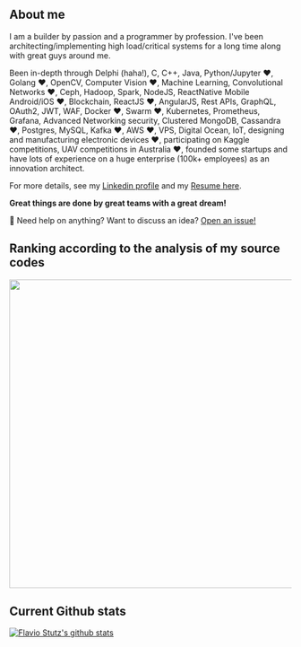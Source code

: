 
## About me

I am a builder by passion and a programmer by profession. I've been architecting/implementing high load/critical systems for a long time along with great guys around me.

Been in-depth through Delphi (haha!), C, C++, Java, Python/Jupyter ❤️, Golang ❤️, OpenCV, Computer Vision ❤️, Machine Learning, Convolutional Networks ❤️, Ceph, Hadoop, Spark, NodeJS, ReactNative Mobile Android/iOS ❤️, Blockchain, ReactJS ❤️, AngularJS, Rest APIs, GraphQL, OAuth2, JWT, WAF, Docker ❤️, Swarm ❤️, Kubernetes, Prometheus, Grafana, Advanced Networking security, Clustered MongoDB, Cassandra ❤️, Postgres, MySQL, Kafka ❤️, AWS ❤️, VPS, Digital Ocean, IoT, designing and manufacturing electronic devices ❤️, participating on Kaggle competitions, UAV competitions in Australia ❤️, founded some startups and have lots of experience on a huge enterprise (100k+ employees) as an innovation architect.

For more details, see my [Linkedin profile](https://www.linkedin.com/in/flaviostutz/) and my [Resume here](flaviostutz-resume.pdf).

**Great things are done by great teams with a great dream!**

💬 Need help on anything? Want to discuss an idea? [Open an issue!](http://github.com/flaviostutz/flaviostutz)

## Ranking according to the analysis of my source codes

<img
  src="https://cr-ss-service.azurewebsites.net/api/ScreenShot?widget=summary&username=flaviostutz&badges=3&show-avatar=false&style=--header-bg-color:%23000;--border-radius:10px"
  width=550
/>

## Current Github stats

[![Flavio Stutz's github stats](https://github-readme-stats.vercel.app/api?username=flaviostutz)](https://github.com/anuraghazra/github-readme-stats)
